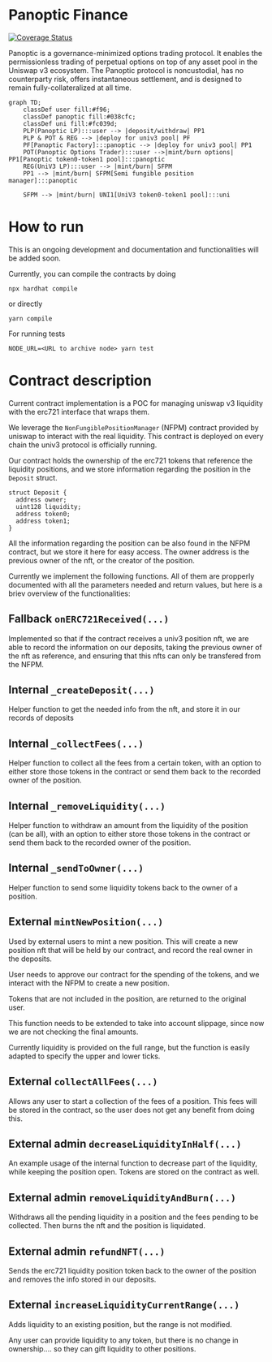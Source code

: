 # Panoptic Finance

[![Coverage Status](https://coveralls.io/repos/github/advancedblockchain/Panoptic/badge.svg?t=Nrsw6V)](https://coveralls.io/github/advancedblockchain/Panoptic)

Panoptic is a governance-minimized options trading protocol. It enables the permissionless trading of perpetual options on top of any asset pool in the Uniswap v3 ecosystem. The Panoptic protocol is noncustodial, has no counterparty risk, offers instantaneous settlement, and is designed to remain fully-collateralized at all time.

```mermaid
graph TD;
    classDef user fill:#f96;
    classDef panoptic fill:#038cfc;
    classDef uni fill:#fc039d;
    PLP(Panoptic LP):::user --> |deposit/withdraw| PP1
    PLP & POT & REG --> |deploy for univ3 pool| PF
    PF[Panoptic Factory]:::panoptic --> |deploy for univ3 pool| PP1
    POT(Panoptic Options Trader):::user -->|mint/burn options| PP1[Panoptic token0-token1 pool]:::panoptic
    REG(UniV3 LP):::user --> |mint/burn| SFPM
    PP1 --> |mint/burn| SFPM[Semi fungible position manager]:::panoptic

    SFPM --> |mint/burn| UNI1[UniV3 token0-token1 pool]:::uni
```

# How to run

This is an ongoing development and documentation and functionalities will be added soon.

Currently, you can compile the contracts by doing

```shell
npx hardhat compile

```

or directly

```shell
yarn compile
```

For running tests

```shell
NODE_URL=<URL to archive node> yarn test
```

# Contract description

Current contract implementation is a POC for managing uniswap v3 liquidity with the erc721 interface that wraps them.

We leverage the `NonFungiblePositionManager` (NFPM) contract provided by uniswap to interact with the real liquidity. This contract is deployed on every chain the univ3 protocol is officially running.

Our contract holds the ownership of the erc721 tokens that reference the liquidity positions, and we store information regarding the position in the `Deposit` struct.

```solidity
struct Deposit {
  address owner;
  uint128 liquidity;
  address token0;
  address token1;
}

```

All the information regarding the position can be also found in the NFPM contract, but we store it here for easy access. The owner address is the previous owner of the nft, or the creator of the position.

Currently we implement the following functions. All of them are propperly documented with all the parameters needed and return values, but here is a briev overview of the functionalities:

## Fallback `onERC721Received(...)`

Implemented so that if the contract receives a univ3 position nft, we are able to record the information on our deposits, taking the previous owner of the nft as reference, and ensuring that this nfts can only be transfered from the NFPM.

## Internal `_createDeposit(...)`

Helper function to get the needed info from the nft, and store it in our records of deposits

## Internal `_collectFees(...)`

Helper function to collect all the fees from a certain token, with an option to either store those tokens in the contract or send them back to the recorded owner of the position.

## Internal `_removeLiquidity(...)`

Helper function to withdraw an amount from the liquidity of the position (can be all), with an option to either store those tokens in the contract or send them back to the recorded owner of the position.

## Internal `_sendToOwner(...)`

Helper function to send some liquidity tokens back to the owner of a position.

## External `mintNewPosition(...)`

Used by external users to mint a new position. This will create a new position nft that will be held by our contract, and record the real owner in the deposits.

User needs to approve our contract for the spending of the tokens, and we interact with the NFPM to create a new position.

Tokens that are not included in the position, are returned to the original user.

This function needs to be extended to take into account slippage, since now we are not checking the final amounts.

Currently liquidity is provided on the full range, but the function is easily adapted to specify the upper and lower ticks.

## External `collectAllFees(...)`

Allows any user to start a collection of the fees of a position. This fees will be stored in the contract, so the user does not get any benefit from doing this.

## External admin `decreaseLiquidityInHalf(...)`

An example usage of the internal function to decrease part of the liquidity, while keeping the position open. Tokens are stored on the contract as well.

## External admin `removeLiquidityAndBurn(...)`

Withdraws all the pending liquidity in a position and the fees pending to be collected. Then burns the nft and the position is liquidated.

## External admin `refundNFT(...)`

Sends the erc721 liquidity position token back to the owner of the position and removes the info stored in our deposits.

## External `increaseLiquidityCurrentRange(...)`

Adds liquidity to an existing position, but the range is not modified.

Any user can provide liquidity to any token, but there is no change in ownership.... so they can gift liquidity to other positions.
